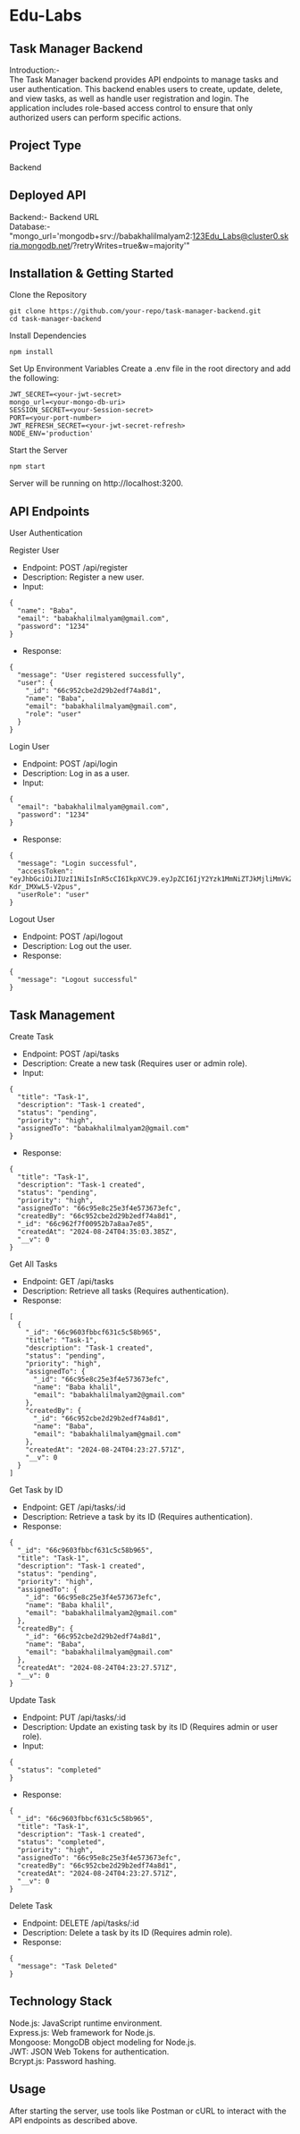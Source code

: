 # Edu-Labs
## Task Manager Backend
Introduction:- <br/>
The Task Manager backend provides API endpoints to manage tasks and user authentication. This backend enables users to create, update, delete, and view tasks, as well as handle user registration and login. The application includes role-based access control to ensure that only authorized users can perform specific actions.

## Project Type 
Backend

## Deployed API
Backend:- Backend URL <br/>
Database:-  "mongo_url='mongodb+srv://babakhalilmalyam2:123Edu_Labs@cluster0.skria.mongodb.net/?retryWrites=true&w=majority'"


## Installation & Getting Started
Clone the Repository


```
git clone https://github.com/your-repo/task-manager-backend.git
cd task-manager-backend
```

Install Dependencies


```
npm install
```
Set Up Environment Variables Create a .env file in the root directory and add the following:


```
JWT_SECRET=<your-jwt-secret>
mongo_url=<your-mongo-db-uri>
SESSION_SECRET=<your-Session-secret>
PORT=<your-port-number>
JWT_REFRESH_SECRET=<your-jwt-secret-refresh>
NODE_ENV='production'

```
Start the Server


```
npm start
```
Server will be running on http://localhost:3200.

## API Endpoints
User Authentication

Register User 
- Endpoint: POST /api/register 
- Description: Register a new user. 
- Input: 

```
{
  "name": "Baba",
  "email": "babakhalilmalyam@gmail.com",
  "password": "1234"
}
```
- Response:
  
```
{
  "message": "User registered successfully",
  "user": {
    "_id": "66c952cbe2d29b2edf74a8d1",
    "name": "Baba",
    "email": "babakhalilmalyam@gmail.com",
    "role": "user"
  }
}
```
Login User
- Endpoint: POST /api/login
- Description: Log in as a user.
- Input:

```
{
  "email": "babakhalilmalyam@gmail.com",
  "password": "1234"
}
```
- Response:
```
{
  "message": "Login successful",
  "accessToken": "eyJhbGciOiJIUzI1NiIsInR5cCI6IkpXVCJ9.eyJpZCI6IjY2Yzk1MmNiZTJkMjliMmVkZjc0YThkMSIsImVtYWlsIjoiYmFiYWtoYWxpbG1hbHlhbUBnbWFpbC5jb20iLCJuYW1lIjoiQmFiYSIsImlhdCI6MTcyNDQ3MTQ5MywiZXhwIjoxNzI0NDg5NDkzfQ.XPUBQcijYe_kSTz2iQkJDWoSB2-Kdr_IMXwL5-V2pus",
  "userRole": "user"
}
```
Logout User
- Endpoint: POST /api/logout
- Description: Log out the user.
- Response:

```
{
  "message": "Logout successful"
}
```
## Task Management
Create Task
- Endpoint: POST /api/tasks
- Description: Create a new task (Requires user or admin role).
- Input:
```
{
  "title": "Task-1",
  "description": "Task-1 created",
  "status": "pending",
  "priority": "high",
  "assignedTo": "babakhalilmalyam2@gmail.com"
}
```
- Response:
```
{
  "title": "Task-1",
  "description": "Task-1 created",
  "status": "pending",
  "priority": "high",
  "assignedTo": "66c95e8c25e3f4e573673efc",
  "createdBy": "66c952cbe2d29b2edf74a8d1",
  "_id": "66c962f7f00952b7a8aa7e85",
  "createdAt": "2024-08-24T04:35:03.385Z",
  "__v": 0
}
```
Get All Tasks
- Endpoint: GET /api/tasks
- Description: Retrieve all tasks (Requires authentication).
- Response:
```
[
  {
    "_id": "66c9603fbbcf631c5c58b965",
    "title": "Task-1",
    "description": "Task-1 created",
    "status": "pending",
    "priority": "high",
    "assignedTo": {
      "_id": "66c95e8c25e3f4e573673efc",
      "name": "Baba khalil",
      "email": "babakhalilmalyam2@gmail.com"
    },
    "createdBy": {
      "_id": "66c952cbe2d29b2edf74a8d1",
      "name": "Baba",
      "email": "babakhalilmalyam@gmail.com"
    },
    "createdAt": "2024-08-24T04:23:27.571Z",
    "__v": 0
  }
]
```
Get Task by ID
- Endpoint: GET /api/tasks/:id
- Description: Retrieve a task by its ID (Requires authentication).
- Response:
```
{
  "_id": "66c9603fbbcf631c5c58b965",
  "title": "Task-1",
  "description": "Task-1 created",
  "status": "pending",
  "priority": "high",
  "assignedTo": {
    "_id": "66c95e8c25e3f4e573673efc",
    "name": "Baba khalil",
    "email": "babakhalilmalyam2@gmail.com"
  },
  "createdBy": {
    "_id": "66c952cbe2d29b2edf74a8d1",
    "name": "Baba",
    "email": "babakhalilmalyam@gmail.com"
  },
  "createdAt": "2024-08-24T04:23:27.571Z",
  "__v": 0
}
```
Update Task
- Endpoint: PUT /api/tasks/:id
- Description: Update an existing task by its ID (Requires admin or user role).
- Input:
```
{
  "status": "completed"
}
```
- Response:
```
{
  "_id": "66c9603fbbcf631c5c58b965",
  "title": "Task-1",
  "description": "Task-1 created",
  "status": "completed",
  "priority": "high",
  "assignedTo": "66c95e8c25e3f4e573673efc",
  "createdBy": "66c952cbe2d29b2edf74a8d1",
  "createdAt": "2024-08-24T04:23:27.571Z",
  "__v": 0
}
```
Delete Task
- Endpoint: DELETE /api/tasks/:id
- Description: Delete a task by its ID (Requires admin role).
- Response:
```
{
  "message": "Task Deleted"
}
```
## Technology Stack
Node.js: JavaScript runtime environment. <br/>
Express.js: Web framework for Node.js. <br/>
Mongoose: MongoDB object modeling for Node.js. <br/>
JWT: JSON Web Tokens for authentication. <br/>
Bcrypt.js: Password hashing.<br/>
## Usage
After starting the server, use tools like Postman or cURL to interact with the API endpoints as described above.
